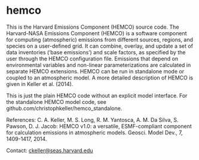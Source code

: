 hemco
=====

This is the Harvard Emissions Component (HEMCO) source code. The Harvard-NASA Emissions Component (HEMCO) is a software 
component for computing (atmospheric) emissions from different sources, regions, and species on a user-defined grid. It 
can combine, overlay, and update a set of data inventories (‘base emissions’) and scale factors, as specified by the 
user through the HEMCO configuration file. Emissions that depend on environmental variables and non-linear 
parameterizations are calculated in separate HEMCO extensions. HEMCO can be run in standalone mode or coupled to an 
atmospheric model.
A more detailed description of HEMCO is given in Keller et al. (2014).

This is just the plain HEMCO code without an explicit model interface. For the standalone HEMCO model code, see
github.com/christophkeller/hemco_standalone.

References: C. A. Keller, M. S. Long, R. M. Yantosca, A. M. Da Silva, S. Pawson, D. J. Jacob: HEMCO v1.0: a versatile,
ESMF-compliant component for calculation emissions in atmospheric models. Geosci. Model Dev., 7, 1409-1417, 2014.

Contact: ckeller@seas.harvard.edu
